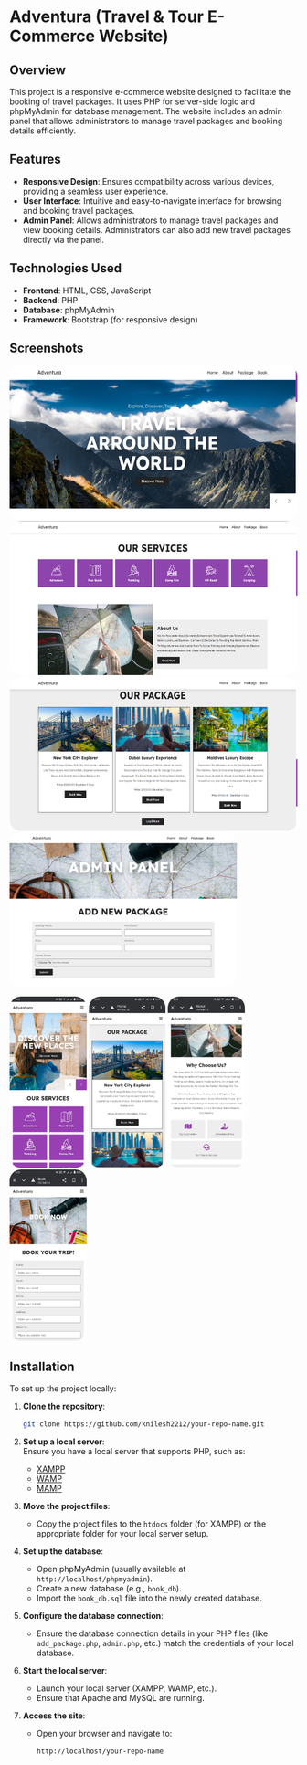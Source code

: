 # Adventura (Travel & Tour E-Commerce Website)

## Overview

This project is a responsive e-commerce website designed to facilitate the booking of travel packages. It uses PHP for server-side logic and phpMyAdmin for database management. The website includes an admin panel that allows administrators to manage travel packages and booking details efficiently.

## Features

- **Responsive Design**: Ensures compatibility across various devices, providing a seamless user experience.
- **User Interface**: Intuitive and easy-to-navigate interface for browsing and booking travel packages.
- **Admin Panel**: Allows administrators to manage travel packages and view booking details. Administrators can also add new travel packages directly via the panel.

## Technologies Used

- **Frontend**: HTML, CSS, JavaScript
- **Backend**: PHP
- **Database**: phpMyAdmin
- **Framework**: Bootstrap (for responsive design)

## Screenshots
<p>
<img src="Screenshots/1.png" height="270px" style="border-radius:20px;">
<img src="Screenshots/2.png" height="270px" style="border-radius:20px;">
<img src="Screenshots/3.png" height="270px" style="border-radius:20px;">
   <br>
<img src="Screenshots/9.png" height="270px" style="border-radius:20px;">
</p>
<p>
<img src="Screenshots/11.jpg" height="300px" style="border-radius:20px;">
<img src="Screenshots/12.jpg" height="300px" style="border-radius:20px;">
<img src="Screenshots/13.jpg" height="300px" style="border-radius:20px;">
<img src="Screenshots/16.jpg" height="300px" style="border-radius:20px;">
</p>

## Installation

To set up the project locally:

1. **Clone the repository**:
   ```bash
   git clone https://github.com/knilesh2212/your-repo-name.git
   ```

2. **Set up a local server**:  
   Ensure you have a local server that supports PHP, such as:
   - [XAMPP](https://www.apachefriends.org/index.html)
   - [WAMP](https://www.wampserver.com/en/)
   - [MAMP](https://www.mamp.info/en/)

3. **Move the project files**:
   - Copy the project files to the `htdocs` folder (for XAMPP) or the appropriate folder for your local server setup.

4. **Set up the database**:
   - Open phpMyAdmin (usually available at `http://localhost/phpmyadmin`).
   - Create a new database (e.g., `book_db`).
   - Import the `book_db.sql` file into the newly created database.

5. **Configure the database connection**:
   - Ensure the database connection details in your PHP files (like `add_package.php`, `admin.php`, etc.) match the credentials of your local database.

6. **Start the local server**:
   - Launch your local server (XAMPP, WAMP, etc.).
   - Ensure that Apache and MySQL are running.

7. **Access the site**:
   - Open your browser and navigate to:
     ```
     http://localhost/your-repo-name
     ```
